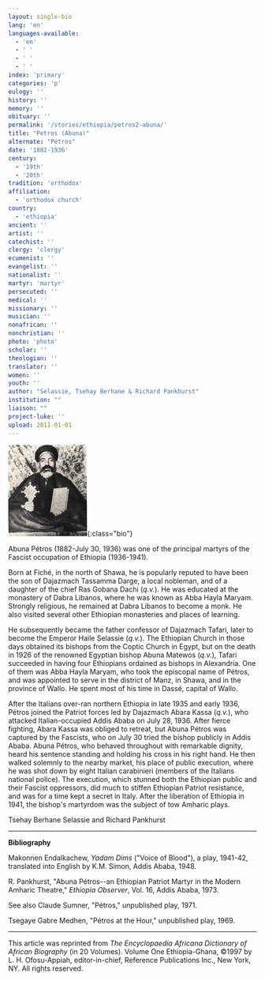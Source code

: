 ```yaml
---
layout: single-bio
lang: 'en'
languages-available:
  - 'en'
  - ' '
  - ' '
  - ' '
index: 'primary'
categories: 'p'
eulogy: ''
history: ''
memory: ''
obituary: ''
permalink: '/stories/ethiopia/petros2-abuna/'
title: "Petros (Abuna)"
alternate: "Pétros"
date: '1882-1936'
century:
  - '19th'
  - '20th'
tradition: 'orthodox'
affiliation:
  - 'orthodox church'
country:
  - 'ethiopia'
ancient: ''
artist: ''
catechist: ''
clergy: 'clergy'
ecumenist: ''
evangelist: ''
nationalist: ''
martyr: 'martyr'
persecuted: ''
medical: ''
missionary: ''
musician: ''
nonafrican: ''
nonchristian: ''
photo: 'photo'
scholar: ''
theologian: ''
translator: ''
women: ''
youth: ''
author: "Selassie, Tsehay Berhane & Richard Pankhurst"
institution: ""
liaison: ""
project-luke: ''
upload: 2011-01-01
---
```


![Albuna Petros](/images/bio-pics/ethiopia/petros2-abuna/petros.jpg){:class="bio"}

Abuna P&eacute;tros (1882-July 30, 1936) was one of the principal martyrs of the Fascist occupation of Ethiopia (1936-1941).

Born at Fich&eacute;, in the north of Shawa, he is popularly reputed to have been the son of Dajazmach Tassamma Darge, a local nobleman, and of a daughter of the chief Ras Gobana Dachi (*q.v.*). He was educated at the monastery of Dabra Libanos, where he was known as Abba Hayla Maryam. Strongly religious, he remained at Dabra Libanos to become a monk. He also visited several other Ethiopian monasteries and places of learning.

He subsequently became the father confessor of Dajazmach Tafari, later to become the Emperor Haile Selassie (*q.v.*). The Ethiopian Church in those days obtained its bishops from the Coptic Church in Egypt, but on the death in 1926 of the renowned Egyptian bishop Abuna Matewos (*q.v.*), Tafari succeeded in having four Ethiopians ordained as bishops in Alexandria. One of them was Abba Hayla Maryam, who took the episcopal name of Pétros, and was appointed to serve in the district of Manz, in Shawa, and in the province of Wallo. He spent most of his time in Dass&eacute;, capital of Wallo.

After the Italians over-ran northern Ethiopia in late 1935 and early 1936, Pétros joined the Patriot forces led by Dajazmach Abara Kassa (*q.v.*), who attacked Italian-occupied Addis Ababa on July 28, 1936. After fierce fighting, Abara Kassa was obliged to retreat, but Abuna Pétros was captured by the Fascists, who on July 30  tried the bishop publicly in Addis Ababa. Abuna Pétros, who behaved throughout with remarkable dignity, heard his sentence standing and holding his cross in his right hand. He then walked solemnly to the nearby market, his place of public execution, where he was shot down by eight Italian carabinieri (members of the Italians national police). The execution, which stunned both the Ethiopian public and their Fascist oppressors, did much to stiffen Ethiopian Patriot resistance, and was for a time kept a secret in Italy. After the liberation of Ethiopia in 1941, the bishop's martyrdom was the subject of tow Amharic plays.

Tsehay Berhane Selassie and Richard Pankhurst

---

**Bibliography**

Makonnen Endalkachew, *Yadam Dims* ("Voice of Blood"), a play, 1941-42, translated into English by K.M. Simon, Addis Ababa, 1948.

R. Pankhurst, "Abuna P&eacute;tros--an Ethiopian Patriot Martyr in the Modern Amharic Theatre," *Ethiopia Observer*, Vol. 16, Addis Ababa, 1973.

See also Claude Sumner, "P&eacute;tros," unpublished play, 1971.

Tsegaye Gabre Medhen, "P&eacute;tros at the Hour," unpublished play, 1969.

---

This article was reprinted from *The Encyclopaedia Africana Dictionary of African Biography* (in 20 Volumes). Volume One Ethiopia-Ghana, &copy;1997 by L. H. Ofosu-Appiah, editor-in-chief, Reference Publications Inc., New York, NY. All rights reserved.
